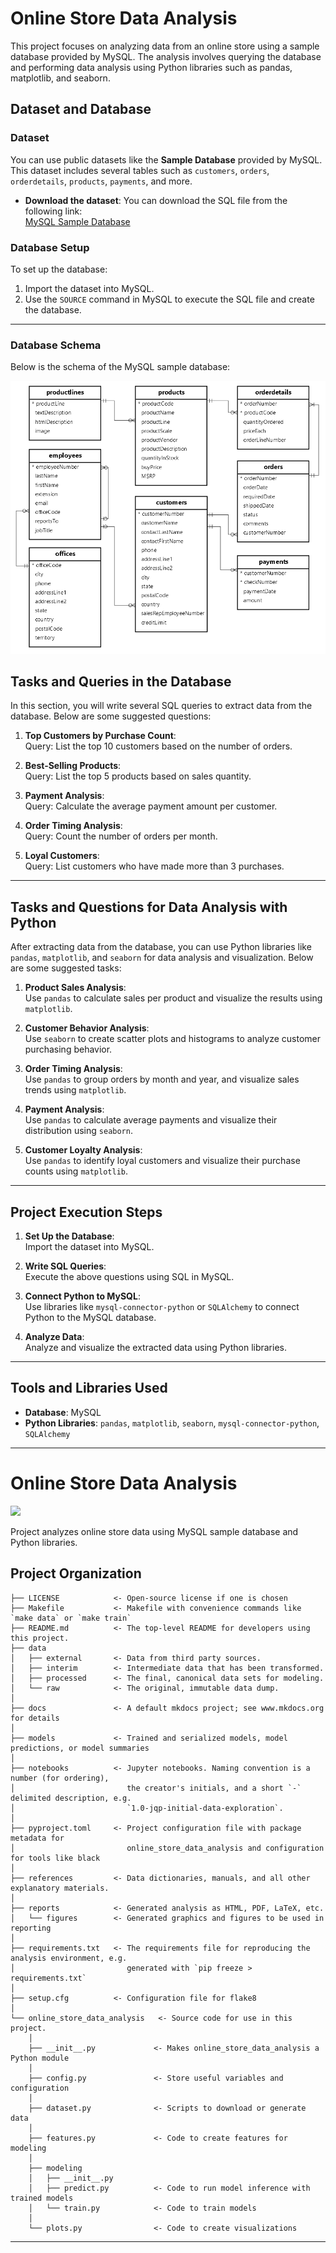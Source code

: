 # Online Store Data Analysis

This project focuses on analyzing data from an online store using a sample database provided by MySQL. The analysis involves querying the database and performing data analysis using Python libraries such as pandas, matplotlib, and seaborn.

## Dataset and Database

### Dataset
You can use public datasets like the **Sample Database** provided by MySQL. This dataset includes several tables such as `customers`, `orders`, `orderdetails`, `products`, `payments`, and more.

- **Download the dataset**: You can download the SQL file from the following link:  
  [MySQL Sample Database](https://www.mysqltutorial.org/getting-started-with-mysql/mysql-sample-database/)

### Database Setup
To set up the database:
1. Import the dataset into MySQL.
2. Use the `SOURCE` command in MySQL to execute the SQL file and create the database.

---
### Database Schema
Below is the schema of the MySQL sample database:

![MySQL Sample Database Schema](./reports/figures/mysql-sample-database.png)

## Tasks and Queries in the Database

In this section, you will write several SQL queries to extract data from the database. Below are some suggested questions:

1. **Top Customers by Purchase Count**:  
   Query: List the top 10 customers based on the number of orders.

2. **Best-Selling Products**:  
   Query: List the top 5 products based on sales quantity.

3. **Payment Analysis**:  
   Query: Calculate the average payment amount per customer.

4. **Order Timing Analysis**:  
   Query: Count the number of orders per month.

5. **Loyal Customers**:  
   Query: List customers who have made more than 3 purchases.

---

## Tasks and Questions for Data Analysis with Python

After extracting data from the database, you can use Python libraries like `pandas`, `matplotlib`, and `seaborn` for data analysis and visualization. Below are some suggested tasks:

1. **Product Sales Analysis**:  
   Use `pandas` to calculate sales per product and visualize the results using `matplotlib`.

2. **Customer Behavior Analysis**:  
   Use `seaborn` to create scatter plots and histograms to analyze customer purchasing behavior.

3. **Order Timing Analysis**:  
   Use `pandas` to group orders by month and year, and visualize sales trends using `matplotlib`.

4. **Payment Analysis**:  
   Use `pandas` to calculate average payments and visualize their distribution using `seaborn`.

5. **Customer Loyalty Analysis**:  
   Use `pandas` to identify loyal customers and visualize their purchase counts using `matplotlib`.

---

## Project Execution Steps

1. **Set Up the Database**:  
   Import the dataset into MySQL.

2. **Write SQL Queries**:  
   Execute the above questions using SQL in MySQL.

3. **Connect Python to MySQL**:  
   Use libraries like `mysql-connector-python` or `SQLAlchemy` to connect Python to the MySQL database.

4. **Analyze Data**:  
   Analyze and visualize the extracted data using Python libraries.

---

## Tools and Libraries Used
- **Database**: MySQL
- **Python Libraries**: `pandas`, `matplotlib`, `seaborn`, `mysql-connector-python`, `SQLAlchemy`

---
# Online Store Data Analysis

<a target="_blank" href="https://cookiecutter-data-science.drivendata.org/">
    <img src="https://img.shields.io/badge/CCDS-Project%20template-328F97?logo=cookiecutter" />
</a>

Project analyzes online store data using MySQL sample database and Python libraries.

## Project Organization

```
├── LICENSE            <- Open-source license if one is chosen
├── Makefile           <- Makefile with convenience commands like `make data` or `make train`
├── README.md          <- The top-level README for developers using this project.
├── data
│   ├── external       <- Data from third party sources.
│   ├── interim        <- Intermediate data that has been transformed.
│   ├── processed      <- The final, canonical data sets for modeling.
│   └── raw            <- The original, immutable data dump.
│
├── docs               <- A default mkdocs project; see www.mkdocs.org for details
│
├── models             <- Trained and serialized models, model predictions, or model summaries
│
├── notebooks          <- Jupyter notebooks. Naming convention is a number (for ordering),
│                         the creator's initials, and a short `-` delimited description, e.g.
│                         `1.0-jqp-initial-data-exploration`.
│
├── pyproject.toml     <- Project configuration file with package metadata for 
│                         online_store_data_analysis and configuration for tools like black
│
├── references         <- Data dictionaries, manuals, and all other explanatory materials.
│
├── reports            <- Generated analysis as HTML, PDF, LaTeX, etc.
│   └── figures        <- Generated graphics and figures to be used in reporting
│
├── requirements.txt   <- The requirements file for reproducing the analysis environment, e.g.
│                         generated with `pip freeze > requirements.txt`
│
├── setup.cfg          <- Configuration file for flake8
│
└── online_store_data_analysis   <- Source code for use in this project.
    │
    ├── __init__.py             <- Makes online_store_data_analysis a Python module
    │
    ├── config.py               <- Store useful variables and configuration
    │
    ├── dataset.py              <- Scripts to download or generate data
    │
    ├── features.py             <- Code to create features for modeling
    │
    ├── modeling                
    │   ├── __init__.py 
    │   ├── predict.py          <- Code to run model inference with trained models          
    │   └── train.py            <- Code to train models
    │
    └── plots.py                <- Code to create visualizations
```

--------

